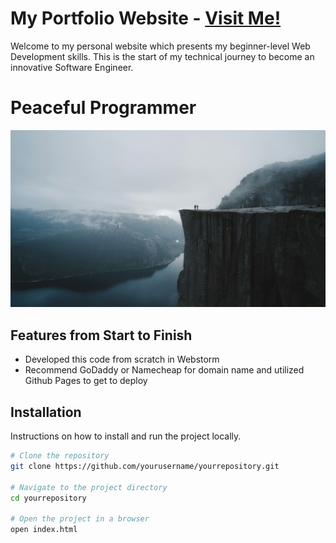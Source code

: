 # My Portfolio Website - <a href="https://nickjustcode.com" target="blank">Visit Me!</a>
Welcome to my personal website which presents my beginner-level Web Development skills. 
This is the start of my technical journey to become an innovative Software Engineer.

# Peaceful Programmer

<div>
    <a href="https://nickjustcode.com">
        <img src="ImportIMGS/valdemaras-d-khbjgGAerPU-unsplash.jpg" alt="Nick's Portfolio Website"></a>
</div>

## Features from Start to Finish
- Developed this code from scratch in Webstorm
- Recommend GoDaddy or Namecheap for domain name and utilized Github Pages to get to deploy

## Installation
Instructions on how to install and run the project locally.

```bash
# Clone the repository
git clone https://github.com/yourusername/yourrepository.git

# Navigate to the project directory
cd yourrepository

# Open the project in a browser
open index.html
